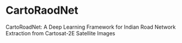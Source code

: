 # CartoRaodNet
CartoRoadNet: A Deep Learning Framework for Indian Road Network Extraction from Cartosat-2E Satellite Images
